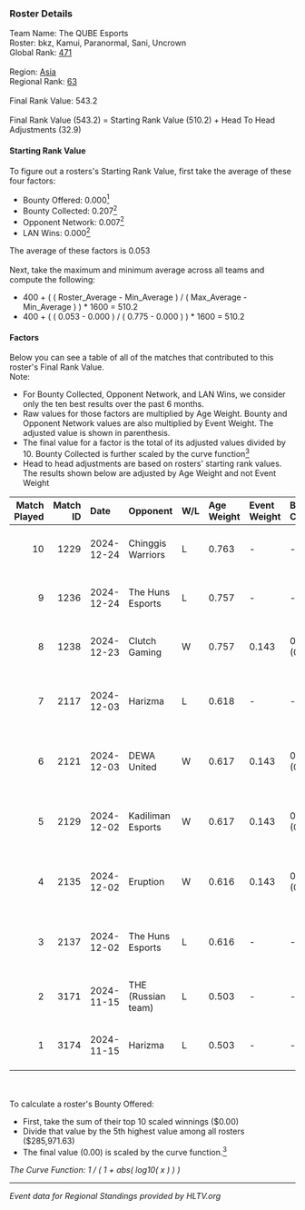 ### Roster Details<br />
Team Name: The QUBE Esports<br />
Roster: bkz, Kamui, Paranormal, Sani, Uncrown<br />
Global Rank: [471](../../standings_global_2025_02_28.md)<br />
<br />
Region: [Asia]( ../../standings_asia_2025_02_28.md)<br />
Regional Rank: [63]( ../../standings_asia_2025_02_28.md)<br />
<br />
Final Rank Value:  543.2<br />
<br />
Final Rank Value (543.2) = Starting Rank Value (510.2) + Head To Head Adjustments (32.9)<br />

#### Starting Rank Value<br />
To figure out a rosters's Starting Rank Value, first take the average of these four factors:<br />
- Bounty Offered: 0.000[<sup>1</sup>](#table2)
- Bounty Collected: 0.207[<sup>2</sup>](#table1)
- Opponent Network: 0.007[<sup>2</sup>](#table1)
- LAN Wins: 0.000[<sup>2</sup>](#table1)

The average of these factors is 0.053<br />
<br />
Next, take the maximum and minimum average across all teams and compute the following:<br />
- 400 + ( ( Roster_Average - Min_Average ) / ( Max_Average - Min_Average ) ) * 1600 = 510.2
- 400 + ( ( 0.053 - 0.000 ) / ( 0.775 - 0.000 ) ) * 1600 = 510.2


#### Factors<br />
Below you can see a table of all of the matches that contributed to this roster's Final Rank Value.<br />
Note:<br />

- For Bounty Collected, Opponent Network, and LAN Wins, we consider only the ten best results over the past 6 months.
- Raw values for those factors are multiplied by Age Weight. Bounty and Opponent Network values are also multiplied by Event Weight. The adjusted value is shown in parenthesis.
- The final value for a factor is the total of its adjusted values divided by 10. Bounty Collected is further scaled by the curve function[<sup>3</sup>](#curveFunction)
- Head to head adjustments are based on rosters' starting rank values. The results shown below are adjusted by Age Weight and not Event Weight
<span id="table1"></span><br />


| Match Played | Match ID | Date       | Opponent           | W/L | Age Weight | Event Weight | Bounty Collected | Opponent Network | LAN Wins  | H2H Adj. | Roster                                     |
| -: | -: | :- | :- | :- | :- | :- | :- | :- | :- | -: | :- |
|           10 |     1229 | 2024-12-24 | Chinggis Warriors  | L   | 0.763      | -            | -                | -                | -         |    -2.34 | bkz, Kamui, Paranormal, Sani, Uncrown      |
|            9 |     1236 | 2024-12-24 | The Huns Esports   | L   | 0.757      | -            | -                | -                | -         |    -2.08 | bkz, Kamui, Paranormal, Sani, Uncrown      |
|            8 |     1238 | 2024-12-23 | Clutch Gaming      | W   | 0.757      | 0.143        | 0.000 (0.000)    | 0.060 (0.006)    | 0 (0.000) |    12.85 | bkz, Kamui, Paranormal, Sani, Uncrown      |
|            7 |     2117 | 2024-12-03 | Harizma            | L   | 0.618      | -            | -                | -                | -         |    -3.51 | bkz, crystalised, Kamui, Paranormal, ZeDGe |
|            6 |     2121 | 2024-12-03 | DEWA United        | W   | 0.617      | 0.143        | 0.000 (0.000)    | 0.174 (0.015)    | 0 (0.000) |    11.59 | bkz, crystalised, Kamui, Paranormal, ZeDGe |
|            5 |     2129 | 2024-12-02 | Kadiliman Esports  | W   | 0.617      | 0.143        | 0.000 (0.000)    | 0.031 (0.003)    | 0 (0.000) |     6.56 | bkz, crystalised, Kamui, Paranormal, ZeDGe |
|            4 |     2135 | 2024-12-02 | Eruption           | W   | 0.616      | 0.143        | 0.017 (0.001)    | 0.480 (0.042)    | 0 (0.000) |    17.17 | bkz, crystalised, Kamui, Paranormal, ZeDGe |
|            3 |     2137 | 2024-12-02 | The Huns Esports   | L   | 0.616      | -            | -                | -                | -         |    -1.20 | bkz, crystalised, Kamui, Paranormal, ZeDGe |
|            2 |     3171 | 2024-11-15 | THE (Russian team) | L   | 0.503      | -            | -                | -                | -         |    -3.31 | bkz, Kamui, m4mc, Paranormal, ZeDGe        |
|            1 |     3174 | 2024-11-15 | Harizma            | L   | 0.503      | -            | -                | -                | -         |    -2.80 | bkz, Kamui, m4mc, Paranormal, ZeDGe        |

<br />
<span id="table2"></span><br />
To calculate a roster's Bounty Offered:<br />

- First, take the sum of their top 10 scaled winnings ($0.00)
- Divide that value by the 5th highest value among all rosters ($285,971.63)
- The final value (0.00) is scaled by the curve function.[<sup>3</sup>](#curveFunction)

<span id="curveFunction"></span>_The Curve Function: 1 / ( 1 + abs( log10( x ) ) )_<br />

---
_Event data for Regional Standings provided by HLTV.org_<br />
